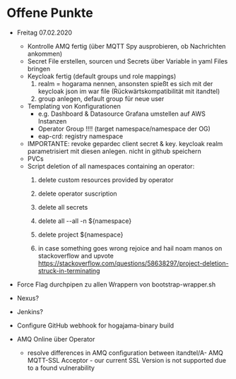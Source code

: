 # Offene Punkte

- Freitag 07.02.2020
    - Kontrolle AMQ fertig (über MQTT Spy ausprobieren, ob Nachrichten ankommen)
    - Secret File erstellen, sourcen und Secrets über Variable in yaml Files bringen
    - Keycloak fertig (default groups und role mappings)
        1. realm = hogarama nennen, ansonsten spießt es sich mit der keycloak json im war file (Rückwärtskompatibilität mit itandtel)
        2. group anlegen, default group für neue user 
    - Templating von Konfigurationen
        - e.g. Dashboard & Datasource Grafana umstellen auf AWS Instanzen
        - Operator Group !!!! (target namespace/namespace der OG)
        - eap-crd: registry namespace  
    - IMPORTANTE: revoke gepardec client secret & key. keycloak realm parametrisiert mit diesen anlegen. nicht in github speichern
    - PVCs
    - Script deletion of all namespaces containing an operator: 
        1. delete custom resources provided by operator
        2. delete operator suscription
        3. delete all secrets
        4. delete all --all -n ${namespace}
        5. delete project ${namespace}
        
        6. in case something goes wrong rejoice and hail noam manos on stackoverflow and upvote https://stackoverflow.com/questions/58638297/project-deletion-struck-in-terminating

- Force Flag durchpipen zu allen Wrappern von bootstrap-wrapper.sh
- Nexus?
- Jenkins?
- Configure GitHub webhook for hogajama-binary build
- AMQ Online über Operator
    - resolve differences in AMQ configuration between itandtel/A- AMQ MQTT-SSL Acceptor - our current SSL Version is not supported due to a found vulnerability